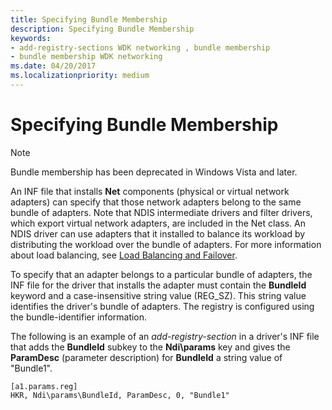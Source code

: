 ```yaml
---
title: Specifying Bundle Membership
description: Specifying Bundle Membership
keywords:
- add-registry-sections WDK networking , bundle membership
- bundle membership WDK networking
ms.date: 04/20/2017
ms.localizationpriority: medium
---
```


# Specifying Bundle Membership




> [!NOTE]
> Bundle membership has been deprecated in Windows Vista and later. 


An INF file that installs **Net** components (physical or virtual network adapters) can specify that those network adapters belong to the same bundle of adapters. Note that NDIS intermediate drivers and filter drivers, which export virtual network adapters, are included in the Net class. An NDIS driver can use adapters that it installed to balance its workload by distributing the workload over the bundle of adapters. For more information about load balancing, see [Load Balancing and Failover](/previous-versions/windows/hardware/network/ff549197(v=vs.85)).

To specify that an adapter belongs to a particular bundle of adapters, the INF file for the driver that installs the adapter must contain the **BundleId** keyword and a case-insensitive string value (REG\_SZ). This string value identifies the driver's bundle of adapters. The registry is configured using the bundle-identifier information.

The following is an example of an *add-registry-section* in a driver's INF file that adds the **BundleId** subkey to the **Ndi\\params** key and gives the **ParamDesc** (parameter description) for **BundleId** a string value of "Bundle1".

```INF
[a1.params.reg]
HKR, Ndi\params\BundleId, ParamDesc, 0, "Bundle1"
```

 

